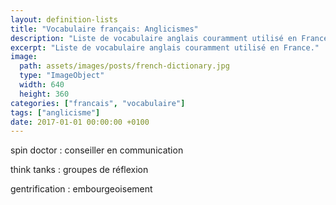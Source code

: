```yaml
---
layout: definition-lists
title: "Vocabulaire français: Anglicismes"
description: "Liste de vocabulaire anglais couramment utilisé en France."
excerpt: "Liste de vocabulaire anglais couramment utilisé en France."
image:
  path: assets/images/posts/french-dictionary.jpg
  type: "ImageObject"
  width: 640
  height: 360
categories: ["francais", "vocabulaire"]
tags: ["anglicisme"]
date: 2017-01-01 00:00:00 +0100
---
```


spin doctor
: conseiller en communication

think tanks
: groupes de réflexion

gentrification
: embourgeoisement
